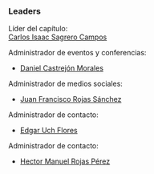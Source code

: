 ### Leaders
Líder del capítulo: <br> [Carlos Isaac Sagrero Campos](mailto:carlos.sagrero@owasp.org) 

Administrador de eventos y conferencias: 
* [Daniel Castrejón Morales](mailto:daniel.morales@owasp.org)

Administrador de medios sociales: 
* [Juan Francisco Rojas Sánchez](mailto:juan.rojas@owasp.org)

Administrador de contacto: 
* [Edgar Uch Flores](mailto:edgar.flores@owasp.org) 

Administrador de contacto: 
* [Hector Manuel Rojas Pérez](mailto:hector.rojas@owasp.org) 
<br>
